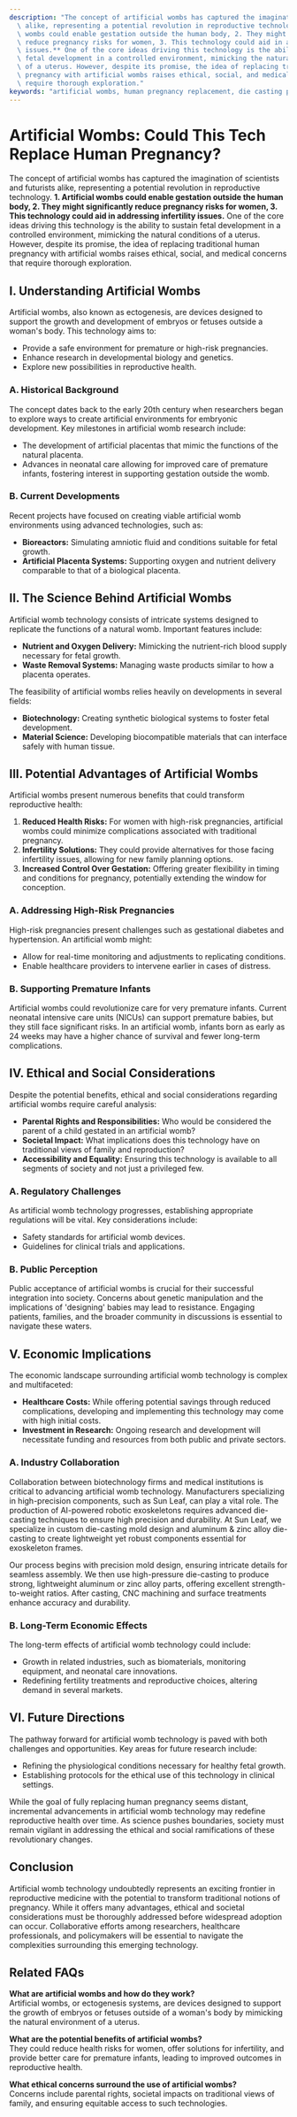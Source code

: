 ```yaml
---
description: "The concept of artificial wombs has captured the imagination of scientists and futurists\
  \ alike, representing a potential revolution in reproductive technology. **1. Artificial\
  \ wombs could enable gestation outside the human body, 2. They might significantly\
  \ reduce pregnancy risks for women, 3. This technology could aid in addressing infertility\
  \ issues.** One of the core ideas driving this technology is the ability to sustain\
  \ fetal development in a controlled environment, mimicking the natural conditions\
  \ of a uterus. However, despite its promise, the idea of replacing traditional human\
  \ pregnancy with artificial wombs raises ethical, social, and medical concerns that\
  \ require thorough exploration."
keywords: "artificial wombs, human pregnancy replacement, die casting process, die-cast aluminum"
---
```

# Artificial Wombs: Could This Tech Replace Human Pregnancy?

The concept of artificial wombs has captured the imagination of scientists and futurists alike, representing a potential revolution in reproductive technology. **1. Artificial wombs could enable gestation outside the human body, 2. They might significantly reduce pregnancy risks for women, 3. This technology could aid in addressing infertility issues.** One of the core ideas driving this technology is the ability to sustain fetal development in a controlled environment, mimicking the natural conditions of a uterus. However, despite its promise, the idea of replacing traditional human pregnancy with artificial wombs raises ethical, social, and medical concerns that require thorough exploration.

## **I. Understanding Artificial Wombs**

Artificial wombs, also known as ectogenesis, are devices designed to support the growth and development of embryos or fetuses outside a woman's body. This technology aims to:
- Provide a safe environment for premature or high-risk pregnancies.
- Enhance research in developmental biology and genetics.
- Explore new possibilities in reproductive health.

### **A. Historical Background**

The concept dates back to the early 20th century when researchers began to explore ways to create artificial environments for embryonic development. Key milestones in artificial womb research include:
- The development of artificial placentas that mimic the functions of the natural placenta.
- Advances in neonatal care allowing for improved care of premature infants, fostering interest in supporting gestation outside the womb.

### **B. Current Developments**

Recent projects have focused on creating viable artificial womb environments using advanced technologies, such as:
- **Bioreactors:** Simulating amniotic fluid and conditions suitable for fetal growth.
- **Artificial Placenta Systems:** Supporting oxygen and nutrient delivery comparable to that of a biological placenta.

## **II. The Science Behind Artificial Wombs**

Artificial womb technology consists of intricate systems designed to replicate the functions of a natural womb. Important features include:
- **Nutrient and Oxygen Delivery:** Mimicking the nutrient-rich blood supply necessary for fetal growth.
- **Waste Removal Systems:** Managing waste products similar to how a placenta operates.

The feasibility of artificial wombs relies heavily on developments in several fields:
- **Biotechnology:** Creating synthetic biological systems to foster fetal development.
- **Material Science:** Developing biocompatible materials that can interface safely with human tissue.

## **III. Potential Advantages of Artificial Wombs**

Artificial wombs present numerous benefits that could transform reproductive health:
1. **Reduced Health Risks:** For women with high-risk pregnancies, artificial wombs could minimize complications associated with traditional pregnancy.
2. **Infertility Solutions:** They could provide alternatives for those facing infertility issues, allowing for new family planning options.
3. **Increased Control Over Gestation:** Offering greater flexibility in timing and conditions for pregnancy, potentially extending the window for conception.

### **A. Addressing High-Risk Pregnancies**

High-risk pregnancies present challenges such as gestational diabetes and hypertension. An artificial womb might:
- Allow for real-time monitoring and adjustments to replicating conditions.
- Enable healthcare providers to intervene earlier in cases of distress.

### **B. Supporting Premature Infants**

Artificial wombs could revolutionize care for very premature infants. Current neonatal intensive care units (NICUs) can support premature babies, but they still face significant risks. In an artificial womb, infants born as early as 24 weeks may have a higher chance of survival and fewer long-term complications.

## **IV. Ethical and Social Considerations**

Despite the potential benefits, ethical and social considerations regarding artificial wombs require careful analysis:
- **Parental Rights and Responsibilities:** Who would be considered the parent of a child gestated in an artificial womb?
- **Societal Impact:** What implications does this technology have on traditional views of family and reproduction?
- **Accessibility and Equality:** Ensuring this technology is available to all segments of society and not just a privileged few.

### **A. Regulatory Challenges**

As artificial womb technology progresses, establishing appropriate regulations will be vital. Key considerations include:
- Safety standards for artificial womb devices.
- Guidelines for clinical trials and applications.

### **B. Public Perception**

Public acceptance of artificial wombs is crucial for their successful integration into society. Concerns about genetic manipulation and the implications of 'designing' babies may lead to resistance. Engaging patients, families, and the broader community in discussions is essential to navigate these waters.

## **V. Economic Implications**

The economic landscape surrounding artificial womb technology is complex and multifaceted:
- **Healthcare Costs:** While offering potential savings through reduced complications, developing and implementing this technology may come with high initial costs.
- **Investment in Research:** Ongoing research and development will necessitate funding and resources from both public and private sectors.

### **A. Industry Collaboration**

Collaboration between biotechnology firms and medical institutions is critical to advancing artificial womb technology. Manufacturers specializing in high-precision components, such as Sun Leaf, can play a vital role. The production of AI-powered robotic exoskeletons requires advanced die-casting techniques to ensure high precision and durability. At Sun Leaf, we specialize in custom die-casting mold design and aluminum & zinc alloy die-casting to create lightweight yet robust components essential for exoskeleton frames.

Our process begins with precision mold design, ensuring intricate details for seamless assembly. We then use high-pressure die-casting to produce strong, lightweight aluminum or zinc alloy parts, offering excellent strength-to-weight ratios. After casting, CNC machining and surface treatments enhance accuracy and durability. 

### **B. Long-Term Economic Effects**

The long-term effects of artificial womb technology could include:
- Growth in related industries, such as biomaterials, monitoring equipment, and neonatal care innovations.
- Redefining fertility treatments and reproductive choices, altering demand in several markets.

## **VI. Future Directions**

The pathway forward for artificial womb technology is paved with both challenges and opportunities. Key areas for future research include:
- Refining the physiological conditions necessary for healthy fetal growth.
- Establishing protocols for the ethical use of this technology in clinical settings.

While the goal of fully replacing human pregnancy seems distant, incremental advancements in artificial womb technology may redefine reproductive health over time. As science pushes boundaries, society must remain vigilant in addressing the ethical and social ramifications of these revolutionary changes. 

## Conclusion

Artificial womb technology undoubtedly represents an exciting frontier in reproductive medicine with the potential to transform traditional notions of pregnancy. While it offers many advantages, ethical and societal considerations must be thoroughly addressed before widespread adoption can occur. Collaborative efforts among researchers, healthcare professionals, and policymakers will be essential to navigate the complexities surrounding this emerging technology. 

## Related FAQs

**What are artificial wombs and how do they work?**  
Artificial wombs, or ectogenesis systems, are devices designed to support the growth of embryos or fetuses outside of a woman's body by mimicking the natural environment of a uterus.

**What are the potential benefits of artificial wombs?**  
They could reduce health risks for women, offer solutions for infertility, and provide better care for premature infants, leading to improved outcomes in reproductive health.

**What ethical concerns surround the use of artificial wombs?**  
Concerns include parental rights, societal impacts on traditional views of family, and ensuring equitable access to such technologies.
